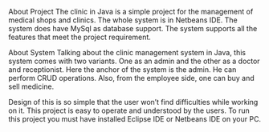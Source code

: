 About Project
The clinic in Java is a simple project for the management of medical shops and clinics. The whole system is in Netbeans IDE. The system does have MySql as database support. The system supports all the features that meet the project requirement.

About System
Talking about the clinic management system in Java, this system comes with two variants. One as an admin and the other as a doctor and receptionist. Here the anchor of the system is the admin. He can perform CRUD operations. Also, from the employee side, one can buy and sell medicine.

Design of this is so simple that the user won’t find difficulties while working on it. This project is easy to operate and understood by the users. To run this project you must have installed Eclipse IDE or Netbeans IDE on your PC.
